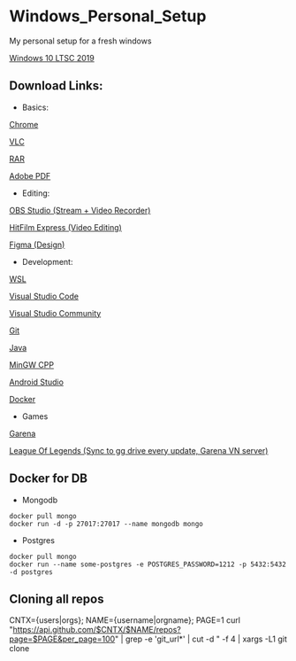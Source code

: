 # Windows_Personal_Setup

My personal setup for a fresh windows

[Windows 10 LTSC 2019](https://drive.google.com/file/d/11-Uz-W0g0aL_4v5Rv6MuR6ykvaDH3COr/view?usp=sharing)

## Download Links:

* Basics:

[Chrome](https://www.google.com/chrome/)

[VLC](https://get.videolan.org/)

[RAR](https://www.rarlab.com/download.htm)

[Adobe PDF](https://get.adobe.com/reader/)


* Editing:

[OBS Studio (Stream + Video Recorder)](https://obsproject.com/)

[HitFilm Express (Video Editing)](https://fxhome.com/hitfilm-express)

[Figma (Design)](https://www.figma.com/)


* Development:

[WSL](https://docs.microsoft.com/en-us/windows/wsl/install-win10)

[Visual Studio Code](https://code.visualstudio.com/)

[Visual Studio Community](https://visualstudio.microsoft.com/downloads/)

[Git](https://git-scm.com/downloads)

[Java](https://www.java.com/en/)

[MinGW CPP](https://osdn.net/projects/mingw/releases/)

[Android Studio](https://developer.android.com/studio)

[Docker](https://www.docker.com/get-started)

* Games

[Garena](https://www.garena.vn/gpc)

[League Of Legends (Sync to gg drive every update, Garena VN server)](https://drive.google.com/drive/folders/1ePfpqvSlo3wHA-dQFbCgGX7aroM3yLme?usp=sharing)

## Docker for DB

* Mongodb

```
docker pull mongo
docker run -d -p 27017:27017 --name mongodb mongo
```

* Postgres

```
docker pull mongo
docker run --name some-postgres -e POSTGRES_PASSWORD=1212 -p 5432:5432 -d postgres
```

## Cloning all repos 

CNTX={users|orgs}; NAME={username|orgname}; PAGE=1
curl "https://api.github.com/$CNTX/$NAME/repos?page=$PAGE&per_page=100" |
  grep -e 'git_url*' |
  cut -d \" -f 4 |
  xargs -L1 git clone
